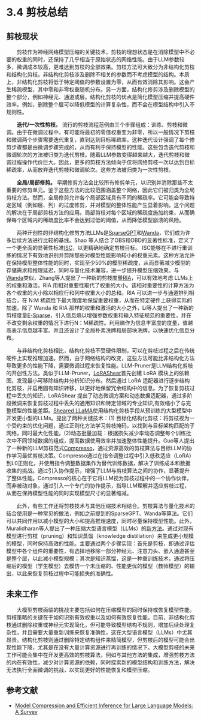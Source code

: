 # 3.4 剪枝总结

## 剪枝现状

&emsp;&emsp;剪枝作为神经网络模型压缩的关键技术，剪枝的理想状态是在消除模型中不必要的权重的同时，还保持了几乎相当于原始状态的网络性能。由于LLM参数较多，微调成本较高，更难达到剪枝的全部效果。剪枝方法可大致分为非结构化剪枝和结构化剪枝。非结构化剪枝涉及删除不相关的参数而不考虑模型的结构。本质上，非结构化剪枝将低于特定阈值的参数设置为零，从而有效消除其影响。这会产生稀疏模型，其中零和非零权重随机分布。另一方面，结构化修剪涉及删除模型的整个部分，例如神经元、通道或层。结构化剪枝的优点是简化模型压缩并提高硬件效率。例如，删除整个层可以降低模型的计算复杂性，而不会在模型结构中引入不规则性。

&emsp;&emsp;**迭代/一次性剪枝。** 流行的剪枝流程范例由三个步骤组成：训练、剪枝和微调。由于在微调过程中，有可能将最初的零值权重变为非零，所以一般情况下剪枝和微调两个步骤需要迭代重复，直到达到目标稀疏率。这种迭代设计强调了每个修剪步骤都是由微调步骤完成的，从而有利于保持模型的性能。这些包含迭代剪枝和微调轮次的方法被归类为迭代剪枝。随着LLM参数变得越来越大，迭代剪枝和微调过程操作代价巨大。因此，更多的剪枝方法倾向于仅将网络剪枝一次以达到目标稀疏率，从而放弃迭代剪枝和微调轮次。这些方法被归类为一次性剪枝。

&emsp;&emsp;**全局/局部修剪。** 早期修剪方法会比较所有修剪单元，以识别并消除那些不太重要的修剪单元。鉴于这些方法的比较范围涵盖整个网络，因此它们被归类为全局剪枝方法。然而，全局修剪允许各个局部区域具有不同的稀疏率。它可能会导致特定区域（例如层、列）的过度修剪，并对模型的整体性能产生显着影响。这个问题的解决在于局部剪枝方法的应用。局部剪枝对每个区域的稀疏度施加约束，从而确保每个区域内的稀疏度比率不会达到过低的阈值，从而降低模型崩溃的风险。

&emsp;&emsp;两种开创性的非结构化修剪方法LLMs是[SparseGPT](https://arxiv.org/abs/2301.00774)和[Wanda](https://arxiv.org/abs/2306.11695)，它们成为许多后续方法进行比较的基线。Shao 等人结合了OBS和OBD的显著性标准，定义了一个更全面的显著性标准[ISC](https://arxiv.org/abs/2310.09499)，以更精确地确定剪枝目标。 ISC能够在不进行重训练的情况下有效地识别并剪除那些对模型性能影响较小的权重元素。这种方法允许在保持模型整体性能的同时，实现至少50%的模型稀疏度，从而显著减少模型的存储需求和推理延迟，同时与量化技术兼容，进一步提升模型压缩效果。与[Wanda](https://arxiv.org/abs/2306.11695)类似，Zhang等人提出了一种新的剪枝度量[RIA](https://openreview.net/forum?id=Tr0lPx9woF)，可以有效地考虑 LLMs上的权重和激活。RIA 用相对重要性取代了权重的大小。该相对重要性的计算方法为各个权重的大小除以相应行和列中权重大小的总和。RIA 可以进一步与通道排列相结合，在 N:M 稀疏性下最大限度地保留重要权重，从而在特定硬件上获得实际的加速。除了 Wanda 和 RIA 那样的权重和激活的大小之外，Li等人提出了一种新的剪枝度量[E-Sparse](https://arxiv.org/abs/2310.15929)，引入信息熵以增强参数权重和输入特征规范的重要性，并在不改变剩余权重的情况下进行N：M稀疏性。利用熵作为信息丰富度的度量，值越高表示信息越丰富。并且还设计了全局朴素洗牌和局部块洗牌，以快速优化信息分布。

&emsp;&emsp;与非结构化剪枝相比，结构化剪枝不受硬件限制，可以在剪枝过程之后在传统硬件上实现推理加速。然而，由于网络结构的改变，这些方法可能比非结构化方法导致更多的性能下降，需要微调过程来恢复性能。LLM-Pruner是LLM结构化剪枝的开创性方法。类似于LLM-Pruner，[LoRAShear](https://arxiv.org/abs/2310.18356)首先创建 LoRA 模块上的依赖图，发现最小可移除结构并分析知识分布。然后通过 LoRA 适配器进行逐步结构化剪枝，并启用固有知识转移，以更好地保留冗余结构中的信息。为了恢复剪枝过程中丢失的知识，LoRAShear 提出了动态微调方案和动态数据适配器，通过多阶段微调来恢复剪枝过程中丢失的通用知识和特定领域的专业知识,有效缩小了与完整模型的性能差距。[Sheared LLaMA](https://arxiv.org/abs/2310.06694)使用结构化剪枝手段从预训练的大型模型中开发更小型的LLMs。提出了两种关键技术：(1) 目标化结构化剪枝：将剪枝视为一个受约束的优化问题，通过正则化方法学习剪枝掩码，以找到与目标架构匹配的子网络，同时最大化性能。(2)动态批量加载：根据损失减少率动态调整每个训练批次中不同领域数据的组成，提高数据使用效率并加速整体性能提升。Guo等人提出了一种新的LLM剪枝范式[Compresso](https://arxiv.org/abs/2310.05015)，通过资源高效的剪枝算法与目标LLM的协作学习最优剪枝决策。Compresso通过在指令调整过程中引入低秩适应（LoRA）到L0正则化，并使用指令调整数据集作为替代训练数据，解决了训练成本和数据收集的挑战。通过引入协作提示，增强了LLM与剪枝算法之间的协作，显著提升了整体性能。Compresso的核心在于它将LLM视为剪枝过程中的一个协作伙伴，而非被动对象，通过引入一个专门的协作提示，指导LLM理解并适应剪枝过程，从而在保持模型性能的同时实现模型尺寸的显著缩减。
 

&emsp;&emsp;此外，有些工作还将剪枝技术与其他压缩技术相结合。剪枝算法与量化技术的结合使用是一种常见的做法，例如之前提到的SparseGPT、Wanda等算法。它们可以共同作用以减小模型的大小和提高推理速度，同时尽量保持模型性能。此外，Muralidharan等人提出了一种压缩大型语言模型（LLMs）的[新方法](https://arxiv.org/abs/2407.14679)。通过对现有模型进行剪枝（pruning）和知识蒸馏（knowledge distillation）来生成更小规模的模型，同时保持高效的性能。主要通过两个步骤实现：首先是剪枝，即通过评估模型中各个组件的重要性，有选择地移除一部分神经元、注意力头、嵌入通道甚至是整个层，以此减小模型规模；其次是知识蒸馏，这是一种重训练技术，通过将压缩后的模型（学生模型）去模仿一个未压缩的、性能更优的模型（教师模型）的输出，以此来恢复剪枝过程中可能损失的准确性。

## 未来工作

&emsp;&emsp;大模型剪枝面临的挑战主要包括如何在压缩模型的同时保持或恢复模型性能。剪枝策略的关键在于如何识别有效权重以及如何有效恢复性能。目前，非结构化剪枝通过删除权重或神经元实现简化，但可能导致模型结构不规则，增加后续处理复杂性，并且需要大量重新训练来恢复准确性，这在大型语言模型（LLMs）中尤其昂贵。结构化剪枝则通过删除特定结构组件来精简模型，但剪枝后的模型可能会出现性能下降，尤其是在没有大量计算资源进行再训练的情况下。大模型剪枝的未来工作可能会集中在开发更高效的剪枝算法，例如与其他方法的集成，增强剪枝方法的内在有效性，减少对计算资源的依赖，同时探索新的模型结构和训练方法，解决无法执行全面微调的挑战，以实现更好的性能恢复和模型压缩。

## 参考文献

- [Model Compression and Efficient Inference for Large Language Models: A Survey](https://arxiv.org/abs/2402.09748)